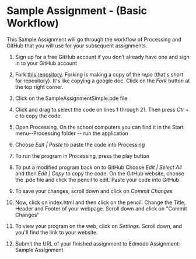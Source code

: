 Sample Assignment - (Basic Workflow)
=================

This Sample Assignment will go through the workflow of Processing and GitHub that you will use for your subsequent assignments. 

1. Sign up for a free GitHub account if you don’t already have one and sign in to your GitHub account

3. Fork [this repository](https://github.com/maureengarda/Sample-Assignment.git). Forking is making a copy of the *repo* (that's short for repository). It's like copying a google doc. Click on the *Fork* button at the top right corner.  

4. Click on the SampleAssignmentSimple.pde file  

5. Click and drag to select the code on lines 1 through 21. Then press *Ctr + c* to copy the code.  

6. Open Processing. On the school computers you can find it in the Start menu--Processing folder -- run the application  

6. Choose *Edit | Paste* to paste the code into Processing  

7. To run the program in Processing, press the play button

8. To put a modified program back on to GitHub Choose *Edit | Select All* and then *Edit | Copy* to copy the code. On the GitHub website, choose the .pde file and click the pencil to edit. Paste your code into GitHub  

9. To save your changes, scroll down and click on *Commit Changes*  

10. Now, click on index.html and then click on the pencil. Change the Title, Header and Footer of your webpage.  Scroll down and click on "Commit Changes"  

11. To view your program on the web, click on *Settings*. Scroll down, and you'll find the link to your website.  

12. Submit the URL of your finished assignment to Edmodo Assignment:  Sample Assignment
